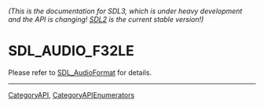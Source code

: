###### (This is the documentation for SDL3, which is under heavy development and the API is changing! [SDL2](https://wiki.libsdl.org/SDL2/) is the current stable version!)
# SDL_AUDIO_F32LE

Please refer to [SDL_AudioFormat](SDL_AudioFormat) for details.

----
[CategoryAPI](CategoryAPI), [CategoryAPIEnumerators](CategoryAPIEnumerators)

